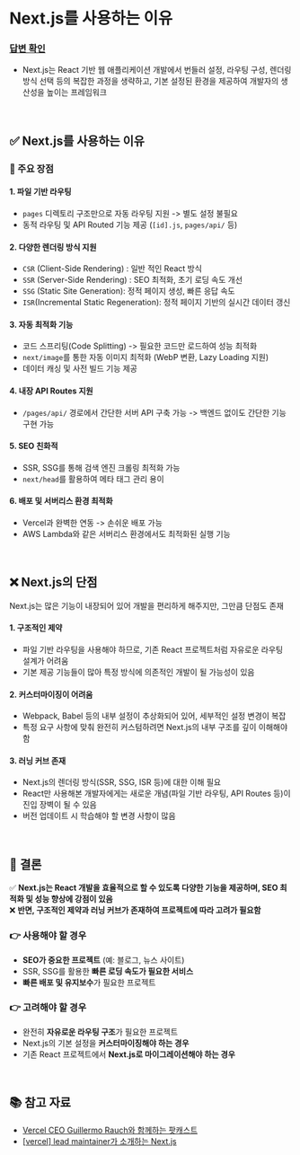 # Next.js를 사용하는 이유

### [답변 확인](https://www.maeil-mail.kr/question/151)

- Next.js는 React 기반 웹 애플리케이션 개발에서 번들러 설정, 라우팅 구성, 렌더링 방식 선택 등의 복잡한 과정을 생략하고, 기본 설정된 환경을 제공하여 개발자의 생산성을 높이는 프레임워크

<br/>

## ✅ Next.js를 사용하는 이유

### 📌 주요 장점

#### **1. 파일 기반 라우팅**

- `pages` 디렉토리 구조만으로 자동 라우팅 지원 -> 별도 설정 불필요
- 동적 라우팅 및 API Routed 기능 제공 (`[id].js`, `pages/api/` 등)

#### **2. 다양한 렌더링 방식 지원**

- `CSR` (Client-Side Rendering) : 일반 적인 React 방식
- `SSR` (Server-Side Rendering) : SEO 최적화, 초기 로딩 속도 개선
- `SSG` (Static Site Generation): 정적 페이지 생성, 빠른 응답 속도
- `ISR`(Incremental Static Regeneration): 정적 페이지 기반의 실시간 데이터 갱신

#### **3. 자동 최적화 기능**

- 코드 스프리팅(Code Splitting) -> 필요한 코드만 로드하여 성능 최적화
- `next/image`를 통한 자동 이미지 최적화 (WebP 변환, Lazy Loading 지원)
- 데이터 캐싱 및 사전 빌드 기능 제공

#### **4. 내장 API Routes 지원**

- `/pages/api/` 경로에서 간단한 서버 API 구축 가능 -> 백엔드 없이도 간단한 기능 구현 가능

#### **5. SEO 친화적**

- SSR, SSG를 통해 검색 엔진 크롤링 최적화 가능
- `next/head`를 활용하여 메타 태그 관리 용이

#### **6. 배포 및 서버리스 환경 최적화**

- Vercel과 완벽한 연동 -> 손쉬운 배포 가능
- AWS Lambda와 같은 서버리스 환경에서도 최적화된 실행 기능

<br/>

## ❌ Next.js의 단점

Next.js는 많은 기능이 내장되어 있어 개발을 편리하게 해주지만, 그만큼 단점도 존재

#### **1. 구조적인 제약**

- 파일 기반 라우팅을 사용해야 하므로, 기존 React 프로젝트처럼 자유로운 라우팅 설계가 어려움
- 기본 제공 기능들이 많아 특정 방식에 의존적인 개발이 될 가능성이 있음

#### **2. 커스터마이징이 어려움**

- Webpack, Babel 등의 내부 설정이 추상화되어 있어, 세부적인 설정 변경이 복잡
- 특정 요구 사항에 맞춰 완전히 커스텀하려면 Next.js의 내부 구조를 깊이 이해해야함

#### **3. 러닝 커브 존재**

- Next.js의 렌더링 방식(SSR, SSG, ISR 등)에 대한 이해 필요
- React만 사용해본 개발자에게는 새로운 개념(파일 기반 라우팅, API Routes 등)이 진입 장벽이 될 수 있음
- 버전 업데이트 시 학습해야 할 변경 사항이 많음

<br/>

## 🔹 **결론**

✅ **Next.js는 React 개발을 효율적으로 할 수 있도록 다양한 기능을 제공하며, SEO 최적화 및 성능 향상에 강점이 있음**  
❌ **반면, 구조적인 제약과 러닝 커브가 존재하여 프로젝트에 따라 고려가 필요함**

### **👉 사용해야 할 경우**

- **SEO가 중요한 프로젝트** (예: 블로그, 뉴스 사이트)
- SSR, SSG를 활용한 **빠른 로딩 속도가 필요한 서비스**
- **빠른 배포 및 유지보수**가 필요한 프로젝트

### **👉 고려해야 할 경우**

- 완전히 **자유로운 라우팅 구조**가 필요한 프로젝트
- Next.js의 기본 설정을 **커스터마이징해야 하는 경우**
- 기존 React 프로젝트에서 **Next.js로 마이그레이션해야 하는 경우**

<br/>

## 📚 참고 자료

- [Vercel CEO Guillermo Rauch와 함께하는 팟캐스트](https://softwareengineeringdaily.com/2020/03/02/nextjs-with-guillermo-rauch/)
- [[vercel] lead maintainer가 소개하는 Next.js](https://www.youtube.com/watch?v=yPG1iaBCJuM)
